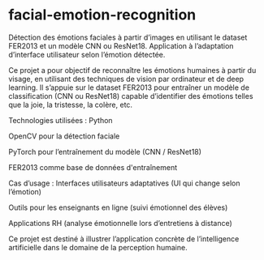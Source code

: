 # facial-emotion-recognition
Détection des émotions faciales à partir d’images en utilisant le dataset FER2013 et un modèle CNN ou ResNet18. Application à l’adaptation d’interface utilisateur selon l’émotion détectée.


Ce projet a pour objectif de reconnaître les émotions humaines à partir du visage, en utilisant des techniques de vision par ordinateur et de deep learning. Il s’appuie sur le dataset FER2013 pour entraîner un modèle de classification (CNN ou ResNet18) capable d’identifier des émotions telles que la joie, la tristesse, la colère, etc.

Technologies utilisées :
Python

OpenCV pour la détection faciale

PyTorch pour l’entraînement du modèle (CNN / ResNet18)

FER2013 comme base de données d'entraînement

Cas d’usage :
Interfaces utilisateurs adaptatives (UI qui change selon l’émotion)

Outils pour les enseignants en ligne (suivi émotionnel des élèves)

Applications RH (analyse émotionnelle lors d’entretiens à distance)

Ce projet est destiné à illustrer l’application concrète de l’intelligence artificielle dans le domaine de la perception humaine.
